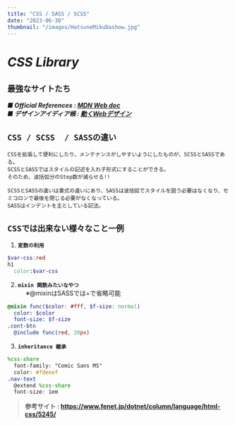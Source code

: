 ```yaml
---
title: "CSS / SASS / SCSS"
date: "2023-06-30"
thumbnail: "/images/HatsuneMikuDashow.jpg"
---
```

# ***CSS Library***

## **`最強なサイトたち`**
***■ Official References : [MDN Web doc](https://developer.mozilla.org/ja/docs/Web/CSS)***  
***■ デザインアイディア帳 : [動くWebデザイン](https://coco-factory.jp/ugokuweb/)***

## **`CSS / SCSS  / SASSの違い`**
```
CSSを拡張して便利にしたり、メンテナンスがしやすいようにしたものが、SCSSとSASSである。
SCSSとSASSではスタイルの記述を入れ子形式にすることができる。
そのため、波括弧分のStep数が減らせる!! 

SCSSとSASSの違いは書式の違いにあり、SASSは波括弧でスタイルを囲う必要はなくなり、セミコロンで最後を閉じる必要がなくなっている。
SASSはインデントを主としている記法。
```
## **`CSSでは出来ない様々なこと一例`**

1. **`変数の利用`**
```scss
$var-css:red
h1
  color:$var-css
```
2. **`mixin 関数みたいなやつ`**  
&emsp; ※@mixinはSASSでは=で省略可能
```scss
@mixin func($color: #fff, $f-size: normal)
  color: $color
  font-size: $f-size
.cont-btn
  @include func(red, 20px)
```
3. **`inheritance 継承`**
```scss
%css-share
  font-family: "Comic Sans MS"
  color: #fdeeef
.nav-text
  @extend %css-share
  font-size: 1em
```
> **参考サイト : <https://www.fenet.jp/dotnet/column/language/html-css/5245/>**